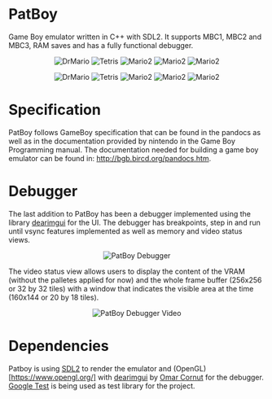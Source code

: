 # PatBoy
Game Boy emulator written in C++ with SDL2. It supports MBC1, MBC2 and MBC3, RAM saves and has a fully functional debugger.

<p align="center">

  <img src="http://jonathanmcontreras.com/images/portfolio/patboy-mario2.png" alt="DrMario"/>
  <img src="http://jonathanmcontreras.com/images/portfolio/patboy-tetris2.png" alt="Tetris"/>
  <img src="http://jonathanmcontreras.com/images/portfolio/patboy-zelda.png" alt="Mario2"/>
  <img src="http://jonathanmcontreras.com/images/portfolio/patboy-street.png" alt="Mario2"/>
  <img src="http://jonathanmcontreras.com/images/portfolio/patboy-metroid2.png" alt="Mario2"/>

</p>


<p align="center">

  <img src="http://jonathanmcontreras.com/images/portfolio/patboy-worldcup.png" alt="DrMario"/>
  <img src="http://jonathanmcontreras.com/images/portfolio/patboy-castlevania.png" alt="Tetris"/>
  <img src="http://jonathanmcontreras.com/images/portfolio/patboy-drmario.png" alt="Mario2"/>
  <img src="http://jonathanmcontreras.com/images/portfolio/patboy-megaman2.png" alt="Mario2"/>
  <img src="http://jonathanmcontreras.com/images/portfolio/patboy-tennis.png" alt="Mario2"/>

</p>

# Specification
PatBoy follows GameBoy specification that can be found in the pandocs as well as in the documentation provided by nintendo in the Game Boy Programming manual. The documentation needed for building a game boy emulator can be found in: http://bgb.bircd.org/pandocs.htm.

# Debugger
The last addition to PatBoy has been a debugger implemented using the library [dearimgui](https://github.com/ocornut/imgui) for the UI. The debugger has breakpoints, step in and run until vsync features implemented as well as memory and video status views.

<p align="center">
  <img src="http://jonathanmcontreras.com/images/portfolio/debugger-updated2.png" alt="PatBoy Debugger"/>
</p>

The video status view allows users to display the content of the VRAM (without the palletes applied for now) and the whole frame buffer (256x256 or 32 by 32 tiles) with a window that indicates the visible area at the time (160x144 or 20 by 18 tiles).


<p align="center">
  <img src="http://jonathanmcontreras.com/images/portfolio/debugger-video.png" alt="PatBoy Debugger Video"/>
</p>

# Dependencies

Patboy is using [SDL2](https://wiki.libsdl.org/Installation) to render the emulator and (OpenGL)[https://www.opengl.org/] with [dearimgui](https://github.com/ocornut/imgui) by [Omar Cornut](https://github.com/ocornut) for the debugger. [Google Test](https://github.com/google/googletest) is being used as test library for the project.
